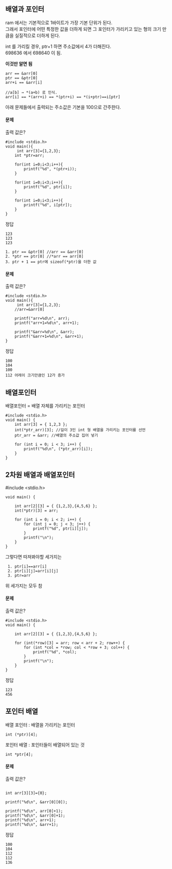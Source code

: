 ## 배열과 포인터
ram 에서는 기본적으로 1바이트가 가장 기본 단위가 된다.  
그래서 포인터에 어떤 특정한 값을 더하게 되면 그 포인터가 가리키고 있는 형의 크기 만큼을 실질적으로 더하게 된다.  

int 를 가리킬 경우, ptr+1 하면 주소값에서 4가 더해진다.  
698636 에서 698640 이 됨.

**이것만 알면 됨**
```
arr == &arr[0]
ptr == &ptr[0]
arr+i == &arr[i]
```
```
//a[b] → *(a+b) 로 인식.
arr[i] == *(arr+i) == *(ptr+i) == *(i+ptr)==i[ptr]
```
아래 문제들에서 출력되는 주소값은 기본을 100으로 간주한다.

#### 문제
출력 값은?
```
#include <stdio.h>
void main(){
	 int arr[3]={1,2,3};
	int *ptr=arr;

	for(int i=0;i<3;i++){
		printf("%d", *(ptr+i));
	}

	for(int i=0;i<3;i++){
		printf("%d", ptr[i]);
	}

	for(int i=0;i<3;i++){
		printf("%d", i[ptr]);
	}
}
```
정답
```
123
123
123
```
```
1. ptr == &ptr[0] //arr == &arr[0]
2. *ptr == ptr[0] //*arr == arr[0]
3. ptr + 1 == ptr에 sizeof(*ptr)을 더한 값
```
#### 문제
출력 값은?
```
#include <stdio.h>
void main(){
	 int arr[3]={1,2,3};
	//arr=&arr[0]

	printf("arr=%d\n", arr);
	printf("arr+1=%d\n", arr+1);

	printf("&arr=%d\n", &arr);
	printf("&arr+1=%d\n", &arr+1);
}
```
정답
```
100
104
100
112 어레이 크기만큼인 12가 증가
```

## 배열포인터
배열포인터 = 배열 자체를 가리키는 포인터  
```
#include <stdio.h>
void main() {
	int arr[3] = { 1,2,3 };
	int(*ptr_arr)[3]; //길이 3인 int 형 배열을 가리키는 포인터를 선언
	ptr_arr = &arr; //배열의 주소값 집어 넣기

	for (int i = 0; i < 3; i++) {
		printf("%d\n", (*ptr_arr)[i]);
	}
}
```

## 2차원 배열과 배열포인터
#include <stdio.h>
```
void main() {

	int arr[2][3] = { {1,2,3},{4,5,6} };
	int(*ptr)[3] = arr;

	for (int i = 0; i < 2; i++) {
		for (int j = 0; j < 3; j++) {
			printf("%d", ptr[i][j]);
		}
		printf("\n");
	}
}
```

그렇다면 따져봐야할 세가지는
```
 1. ptr[i]==arr[i]
 2. ptr[i][j]=arr[i][j]
 3. ptr=arr
```
위 세가지는 모두 참

#### 문제
출력 값은?
```
#include <stdio.h>
void main() {

	int arr[2][3] = { {1,2,3},{4,5,6} };

	for (int(*row)[3] = arr; row < arr + 2; row++) {
		for (int *col = *row; col < *row + 3; col++) {
			printf("%d", *col);
		}
		printf("\n");
	}
}
```
정답
```
123
456
```

## 포인터 배열
배열 포인터 : 배열을 가리키는 포인터
```
int (*ptr)[4];
```
포인터 배열 : 포인터들이 배열되어 있는 것
```
int *ptr[4];
```


#### 문제
출력 값은?
```

int arr[3][3]={0};

printf("%d\n", &arr[0][0]);

printf("%d\n", arr[0]+1);
printf("%d\n", &arr[0]+1);
printf("%d\n", arr+1);
printf("%d\n", &arr+1);
```
정답
```
100
104
112
112
136
```
